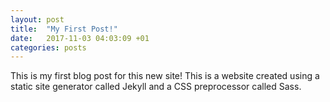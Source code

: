 ```yaml
---
layout: post
title:  "My First Post!"
date:   2017-11-03 04:03:09 +01
categories: posts
---
```


This is my first blog post for this new site! This is a website created using a static site generator called Jekyll
and a CSS preprocessor called Sass.
